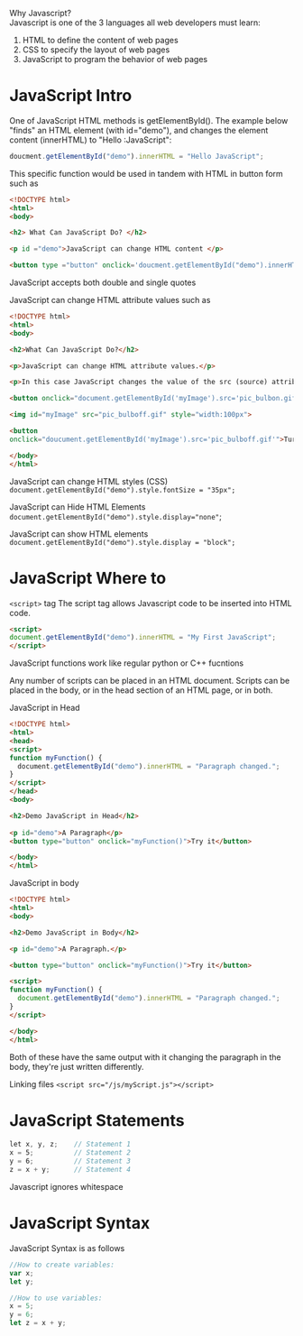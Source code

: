 Why Javascript?<br> Javascript is one of the 3 languages all web developers must learn:
1. HTML to define the content of web pages
2. CSS to specify the layout of web pages
3. JavaScript to program the behavior of web pages

# JavaScript Intro

One of JavaScript HTML methods is getElementById(). The example below "finds"  an HTML element (with id="demo"), and changes the element content (innerHTML) to "Hello :JavaScript":
```JavaScript
doucment.getElementById("demo").innerHTML = "Hello JavaScript";
```

This specific function would be used in tandem with HTML in button form such as 
```html
<!DOCTYPE html>
<html>
<body>

<h2> What Can JavaScript Do? </h2>

<p id ="demo">JavaScript can change HTML content </p>

<button type ="button" onclick='doucment.getElementById("demo").innerHTML = "Hello JavaScript!"'>Click me!</button>
```
JavaScript accepts both double and single quotes

JavaScript can change HTML attribute values such as 
```html
<!DOCTYPE html>
<html>
<body>

<h2>What Can JavaScript Do?</h2>

<p>JavaScript can change HTML attribute values.</p>

<p>In this case JavaScript changes the value of the src (source) attribute of an image.</p>

<button onclick="document.getElementById('myImage').src='pic_bulbon.gif'">Turn on the light</button>

<img id="myImage" src="pic_bulboff.gif" style="width:100px">

<button
onclick="doucument.getElementById('myImage').src='pic_bulboff.gif'">Turn off the light </button>

</body>
</html>
```

JavaScript can change HTML styles (CSS)
`document.getElementById("demo").style.fontSize = "35px";`

JavaScript can Hide HTML Elements
`document.getElementById("demo").style.display="none"`;

JavaScript can show HTML elements
`document.getElementById("demo").style.display = "block";`

# JavaScript Where to

`<script>` tag
The script tag allows Javascript code to be inserted into HTML code.
```HTML
<script>
document.getElementById("demo").innerHTML = "My First JavaScript";
</script>
```

JavaScript functions work like regular python or C++ fucntions

Any number of scripts can be placed in an HTML document. Scripts can be placed in the body, or in the head section of an HTML page, or in both.

JavaScript in Head
```html
<!DOCTYPE html>  
<html>  
<head>  
<script>  
function myFunction() {  
  document.getElementById("demo").innerHTML = "Paragraph changed.";  
}  
</script>  
</head>  
<body>

<h2>Demo JavaScript in Head</h2>  
  
<p id="demo">A Paragraph</p>  
<button type="button" onclick="myFunction()">Try it</button>

</body>  
</html>
```

JavaScript in body
```html
<!DOCTYPE html>
<html>
<body>

<h2>Demo JavaScript in Body</h2>

<p id="demo">A Paragraph.</p>

<button type="button" onclick="myFunction()">Try it</button>

<script>
function myFunction() {
  document.getElementById("demo").innerHTML = "Paragraph changed.";
}
</script>

</body>
</html> 
```

Both of these have the same output with it changing the paragraph in the body, they're just written differently. 

Linking files
`<script src="/js/myScript.js"></script>`

# JavaScript Statements

```javascript
let x, y, z;    // Statement 1  
x = 5;          // Statement 2  
y = 6;          // Statement 3  
z = x + y;      // Statement 4
```

Javascript ignores whitespace

# JavaScript Syntax

JavaScript Syntax is as follows 
```JavaScript
//How to create variables:
var x;
let y;

//How to use variables:
x = 5;
y = 6;
let z = x + y;
```